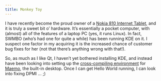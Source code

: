 ```yaml
---
title: Monkey Toy
---
```

I have recently become the proud owner of a [Nokia 810 Internet Tablet](http://en.wikipedia.org/wiki/Nokia_N810), and it is truly a sweet bit o’ hardware. It’s essentially a pocket computer, with (almost) all of the features of a laptop PC (yes, it runs Linux). In fact, SWMBO (who’s had one for quite a while) has been running KDE on it. I suspect one factor in my acquiring it is the increased chance of customer bug fixes for her (not that there’s anything wrong with that!).

So, as much as I like Qt, I haven’t yet bothered installing KDE, and instead have been looking into setting up the [cross-compiling environment](http://scratchbox.org/documentation/user/scratchbox-1.0/) for [Maemo](http://maemo.org/development/documentation/tutorials/maemo_4-0_tutorial.html), the built-in desktop. Once I can get Hello World running, I can look into fixing DPMI … ;)
